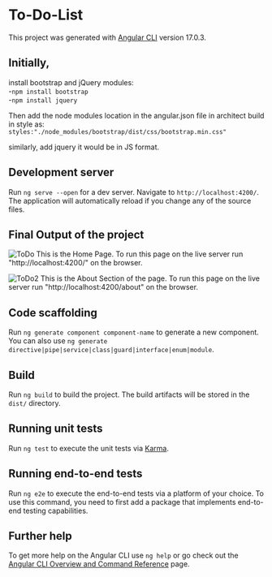 # To-Do-List

This project was generated with [Angular CLI](https://github.com/angular/angular-cli) version 17.0.3.


## Initially, 
install bootstrap and jQuery modules: <br>
-`npm install bootstrap` <br>
-`npm install jquery ` <br> 

Then add the node modules location in the angular.json file in architect build in style as:
`styles:"./node_modules/bootstrap/dist/css/bootstrap.min.css"`

similarly, add jquery it would be in JS format.


## Development server

Run `ng serve --open` for a dev server. Navigate to `http://localhost:4200/`. The application will automatically reload if you change any of the source files.

## Final Output of the project
![ToDo](https://github.com/Dhanesha151001/angular-to-do-list/assets/103206429/fcdc8014-9806-414d-9ce8-c9adf2a312c7)
This is the Home Page. To run this page on the live server run "http://localhost:4200/" on the browser.


![ToDo2](https://github.com/Dhanesha151001/angular-to-do-list/assets/103206429/a0892741-2095-406a-86ff-083fb3b61188)
This is the About Section of the page. To run this page on the live server run "http://localhost:4200/about" on the browser.


## Code scaffolding

Run `ng generate component component-name` to generate a new component. You can also use `ng generate directive|pipe|service|class|guard|interface|enum|module`.

## Build

Run `ng build` to build the project. The build artifacts will be stored in the `dist/` directory.

## Running unit tests

Run `ng test` to execute the unit tests via [Karma](https://karma-runner.github.io).

## Running end-to-end tests

Run `ng e2e` to execute the end-to-end tests via a platform of your choice. To use this command, you need to first add a package that implements end-to-end testing capabilities.

## Further help

To get more help on the Angular CLI use `ng help` or go check out the [Angular CLI Overview and Command Reference](https://angular.io/cli) page.
